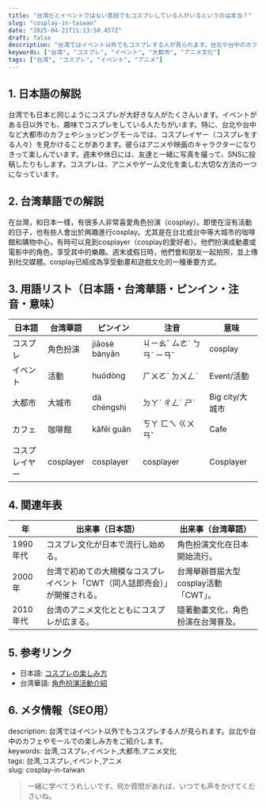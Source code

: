 ```yaml
---
title: "台湾だとイベントではない普段でもコスプレしている人がいるというのは本当？"
slug: "cosplay-in-taiwan"
date: "2025-04-21T11:13:50.457Z"
draft: false
description: "台湾ではイベント以外でもコスプレする人が見られます。台北や台中のカフェやモールでの楽しみ方をご紹介します。"
keywords: ["台湾", "コスプレ", "イベント", "大都市", "アニメ文化"]
tags: ["台湾", "コスプレ", "イベント", "アニメ"]
---
```


## 1. 日本語の解説  
台湾でも日本と同じようにコスプレが大好きな人がたくさんいます。イベントがある日以外でも、趣味でコスプレをしている人たちがいます。特に、台北や台中など大都市のカフェやショッピングモールでは、コスプレイヤー（コスプレをする人々）を見かけることがあります。彼らはアニメや映画のキャラクターになりきって楽しんでいます。週末や休日には、友達と一緒に写真を撮って、SNSに投稿したりもします。コスプレは、アニメやゲーム文化を楽しむ大切な方法の一つになっています。

## 2. 台湾華語での解説  
在台灣，和日本一樣，有很多人非常喜愛角色扮演（cosplay）。即使在沒有活動的日子，也有些人會出於興趣進行cosplay。尤其是在台北或台中等大城市的咖啡館和購物中心，有時可以見到cosplayer（cosplay的愛好者）。他們扮演成動畫或電影中的角色，享受其中的樂趣。週末或假日時，他們會和朋友一起拍照，並上傳到社交媒體。cosplay已經成為享受動畫和遊戲文化的一種重要方式。

## 3. 用語リスト（日本語・台湾華語・ピンイン・注音・意味）  

| 日本語   | 台湾華語      | ピンイン   | 注音      | 意味                   |
|----------|---------------|------------|-----------|------------------------|
| コスプレ | 角色扮演      | jiǎosè bànyǎn | ㄐㄧㄠˇ ㄙㄜˋ ㄅㄢˋ ㄧㄢˇ | cosplay |
| イベント | 活動          | huódòng    | ㄏㄨㄛˊ ㄉㄨㄥˋ | Event/活動 |
| 大都市   | 大城市        | dà chéngshì | ㄉㄚˋ ㄔㄥˊ ㄕˋ | Big city/大城市 |
| カフェ   | 咖啡館        | kāfēi guǎn | ㄎㄚ ㄈㄟ ㄍㄨㄢˇ | Cafe |
| コスプレイヤー | cosplayer | cosplayer | cosplayer | Cosplayer |

## 4. 関連年表  

| 年   | 出来事（日本語）                                                  | 出来事（台湾華語）                           |
|------|-----------------------------------------------------------|--------------------------------------------|
| 1990年代 | コスプレ文化が日本で流行し始める。                      | 角色扮演文化在日本開始流行。                |
| 2000年   | 台湾で初めての大規模なコスプレイベント「CWT（同人誌即売会）」が開催される。 | 台灣舉辦首屆大型cosplay活動「CWT」。         |
| 2010年代 | 台湾のアニメ文化とともにコスプレが広まる。                | 隨著動畫文化，角色扮演在台灣普及。          |

## 5. 参考リンク  
- 日本語: [コスプレの楽しみ方](https://www.japan-guide.com/e/e2047.html)  
- 台湾華語: [角色扮演活動介紹](https://www.kotaku.com.tw/2020/09/cosplay-activity/)  

## 6. メタ情報（SEO用）  
description: 台湾ではイベント以外でもコスプレする人が見られます。台北や台中のカフェやモールでの楽しみ方をご紹介します。  
keywords: 台湾,コスプレ,イベント,大都市,アニメ文化  
tags: 台湾,コスプレ,イベント,アニメ  
slug: cosplay-in-taiwan  

> 一緒に学べてうれしいです。何か質問があれば、いつでも声をかけてくださいね。